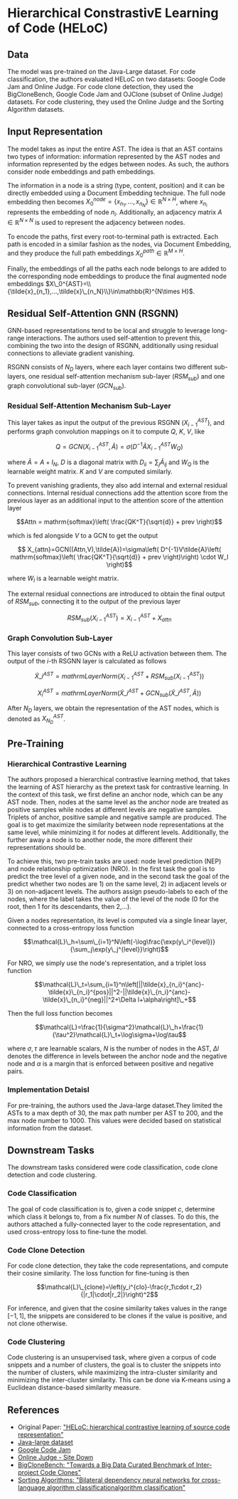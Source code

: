 # Hierarchical ConstrastivE Learning of Code (HELoC)
## Data
The model was pre-trained on the Java-Large dataset. For code classification, the authors evaluated HELoC on two datasets: Google Code Jam and Online Judge. For code clone detection, they used the BigCloneBench, Google Code Jam and OJClone (subset of Online Judge) datasets. For code clustering, they used the Online Judge and the Sorting Algorithm datasets.

## Input Representation
The model takes as input the entire AST. The idea is that an AST contains two types of information: information represented by the AST nodes and information represented by the edges between nodes. As such, the authors consider node embeddings and path embeddings.

The information in a node is a string (type, content, position) and it can be directly embedded using a Document Embedding technique. The full node embedding then becomes $X_0^{node}=\{x_{n_1},...,x_{n_N}\}\in\mathbb{R}^{N\times H}$, where $x_{n_i}$ represents the embedding of node $n_i$. Additionally, an adjacency matrix $A\in\mathbb{R}^{N\times N}$ is used to represent the adjacency between nodes.

To encode the paths, first every root-to-terminal path is extracted. Each path is encoded in a similar fashion as the nodes, via Document Embedding, and they produce the full path embeddings $X_0^{path}\in\mathbb{R}^{M\times H}$. 

Finally, the embeddings of all the paths each node belongs to are added to the corresponding node embeddings to produce the final augmented node embeddings $X\_0^{AST}=\\{\tilde{x}_{n_1},...,\tilde{x}\_{n_N}\\}\in\mathbb{R}^{N\times H}$.

## Residual Self-Attention GNN (RSGNN)
GNN-based representations tend to be local and struggle to leverage long-range interactions. The authors used self-attention to prevent this, combining the two into the design of RSGNN, additionally using residual connections to alleviate gradient vanishing.

RSGNN consists of $N_D$ layers, where each layer contains two different sub-layers, one residual self-attention mechanism sub-layer ($RSM_{sub}$) and one graph convolutional sub-layer ($GCN_{sub}$).

### Residual Self-Attention Mechanism Sub-Layer
This layer takes as input the output of the previous RSGNN ($X_{i-1}^{AST}$), and performs graph convolution mappings on it to compute $Q$, $K$, $V$, like
```math
    Q=GCN(X_{i-1}^{AST},\tilde{A})=\sigma(D^{-1}\tilde{A}X_{i-1}^{AST}W_Q)
```
where $\tilde{A}=A+I_N$, $D$ is a diagonal matrix with $D_{ii}=\sum_j\tilde{A}_{ij}$ and $W_Q$ is the learnable weight matrix. $K$ and $V$ are computed similarly.

To prevent vanishing gradients, they also add internal and external residual connections. Internal residual connections add the attention score from the previous layer as an additional input to the attention score of the attention layer
```math
Attn = mathrm{softmax}\left( \frac{QK^T}{\sqrt{d}} + prev \right)
```
which is fed alongside $V$ to a GCN to get the output
```math
    X_{attn}=GCN((Attn,V),\tilde{A})=\sigma\left( D^{-1}V\tilde{A}\left( mathrm{softmax}\left( \frac{QK^T}{\sqrt{d}} + prev \right)\right) \cdot W_l \right)
```
where $W_l$ is a learnable weight matrix.

The external residual connections are introduced to obtain the final output of $RSM_{sub}$, connecting it to the output of the previous layer
```math
RSM_{sub}\left( X_{i-1}^{AST} \right) = X_{i-1}^{AST} + X_{attn}
```

### Graph Convolution Sub-Layer
This layer consists of two GCNs with a ReLU activation between them. The output of the $i$-th RSGNN layer is calculated as follows
```math
    \tilde{X}\_i^{AST}=mathrm{LayerNorm}\left( X_{i-1}^{AST} + RSM_{sub}(X_{i-1}^{AST}) \right)
```

```math
    X_i^{AST}=mathrm{LayerNorm}\left( \tilde{X}\_i^{AST} + GCN_{sub}(\tilde{X}\_i^{AST},\tilde{A}) \right)
```

After $N_D$ layers, we obtain the representation of the AST nodes, which is denoted as $X_{N_D}^{AST}$.

## Pre-Training
### Hierarchical Contrastive Learning

The authors proposed a hierarchical contrastive learning method, that takes the learning of AST hierarchy as the pretext task for contrastive learning. In the context of this task, we first define an anchor node, which can be any AST node. Then, nodes at the same level as the anchor node are treated as positive samples while nodes at different levels are negative samples. Triplets of anchor, positive sample and negative sample are produced. The goal is to get maximize the similarity between node representations at the same level, while minimizing it for nodes at different levels. Additionally, the further away a node is to another node, the more different their representations should be.

To achieve this, two pre-train tasks are used: node level prediction (NEP) and node relationship optimization (NRO). In the first task the goal is to predict the tree level of a given node, and in the second task the goal of the predict whether two nodes are 1) on the same level, 2) in adjacent levels or 3) on non-adjacent levels. The authors assign pseudo-labels to each of the nodes, where the label takes the value of the level of the node (0 for the root, then 1 for its descendants, then 2,...).

Given a nodes representation, its level is computed via a single linear layer, connected to a cross-entropy loss function
```math
\mathcal{L}\_h=\sum\_{i=1}^N\left(-\log\frac{\exp(y\_i^{level})}{\sum_j\exp(y\_j^{level}}\right)
```

For NRO, we simply use the node's representation, and a triplet loss function
```math
\mathcal{L}\_t=\sum_{i=1}^n\left[||\tilde{x}_{n_i}^{anc}-\tilde{x}\_{n_i}^{pos}||^2-||\tilde{x}\_{n_i}^{anc}-\tilde{x}\_{n_i}^{neg}||^2+\Delta l+\alpha\right]\_+
```

Then the full loss function becomes
```math
\mathcal{L}=\frac{1}{\sigma^2}\mathcal{L}\_h+\frac{1}{\tau^2}\mathcal{L}\_t+\log\sigma+\log\tau
```
where $\sigma,\tau$ are learnable scalars, $N$ is the number of nodes in the AST, $\Delta l$ denotes the difference in levels between the anchor node and the negative node and $\alpha$ is a margin that is enforced between positive and negative pairs.

### Implementation Detaisl
For pre-training, the authors used the Java-large dataset.They limited the ASTs to a max depth of 30, the max path number per AST to 200, and the max node number to 1000. This values were decided based on statistical information from the dataset.

## Downstream Tasks
The downstream tasks considered were code classification, code clone detection and code clustering.

### Code Classification

The goal of code classification is to, given a code snippet $c$, determine which class it belongs to, from a fix number $N$ of classes. To do this, the authors attached a fully-connected layer to the code representation, and used cross-entropy loss to fine-tune the model.

### Code Clone Detection
For code clone detection, they take the code representations, and compute their cosine similarity. The loss function for fine-tuning is then
```math
\mathcal{L}\_{clone}=\left(y_i^{clo}-\frac{r_1\cdot r_2}{|r_1|\cdot|r_2|}\right)^2
```

For inference, and given that the cosine similarity takes values in the range $[-1,1]$, the snippets are considered to be clones if the value is positive, and not clone otherwise.

### Code Clustering

Code clustering is an unsupervised task, where given a corpus of code snippets and a number of clusters, the goal is to cluster the snippets into the number of clusters, while maximizing the intra-cluster similarity and minimizing the inter-cluster similarity. This can be done via K-means using a Euclidean distance-based similarity measure.

## References
- Original Paper: ["HELoC: hierarchical contrastive learning of source code representation"](https://arxiv.org/abs/2203.14285)
- [Java-large dataset](https://s3.amazonaws.com/code2seq/datasets/java-large.tar.gz)
- [Google Code Jam](https://github.com/Jur1cek/gcj-dataset)
- [Online Judge - Site Down](https://sites.google.com/site/treebasedcnn/)
- [BigCloneBench: "Towards a Big Data Curated Benchmark of Inter-project Code Clones"](https://ieeexplore.ieee.org/document/6976121)
- [Sorting Algorithms: "Bilateral dependency neural networks for cross-language algorithm classificationalgorithm classification"](https://github.com/bdqnghi/bi-tbcnn)